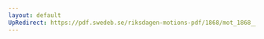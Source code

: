 ```yaml
---
layout: default
UpRedirect: https://pdf.swedeb.se/riksdagen-motions-pdf/1868/mot_1868__fk__00091.pdf
---
```

